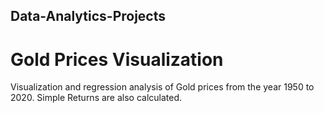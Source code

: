 ## Data-Analytics-Projects

# Gold Prices Visualization
Visualization and regression analysis of Gold prices from the year 1950 to 2020.
Simple Returns are also calculated.
